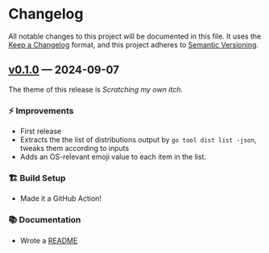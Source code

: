 # Changelog

All notable changes to this project will be documented in this file. It uses the
[Keep a Changelog] format, and this project adheres to [Semantic Versioning].

  [Keep a Changelog]: https://keepachangelog.com/en/1.1.0/
  [Semantic Versioning]: https://semver.org/spec/v2.0.0.html
    "Semantic Versioning 2.0.0"

## [v0.1.0] — 2024-09-07

The theme of this release is *Scratching my own itch.*

### ⚡ Improvements

*   First release
*   Extracts the the list of distributions output by `go tool dist list -json`,
    tweaks them according to inputs
*   Adds an OS-relevant emoji value to each item in the list.

### 🏗️ Build Setup

*   Made it a GitHub Action!

### 📚 Documentation

*   Wrote a [README]

  [v0.1.0]: https://github.com/theory/changelog-version-notes-action/compare/a2f7f21...v0.1.0
  [Keep a Changelog]: https://keepachangelog.com/en/1.1.0/
  [README]: README.md

